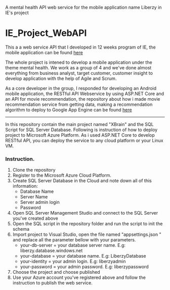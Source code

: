 A mental health API web service for the mobile application name Liberzy in IE's project

# IE_Project_WebAPI

This a a web service API that I developed in 12 weeks program of IE, the mobile application can be found [here](https://github.com/nguyenkien1402/IE_Project_AndroidApp) 

The whole project is intened to develop a mobile application under the theme mental health.
We work as a group of 4 and we've done almost everything from business analyst, target customer, customer insight to develop application with the help of Agile and Scrum. 

As a core developer in the group, I responded for developing an Android mobile application, the RESTful API Webservice by using ASP.NET Core and an API for movie recommendation, the repository about how i made movie recommendation service from getting data, making a recommendation algorithm to deploy to Google App Engine can be found [here](https://github.com/nguyenkien1402/IE_Project_Movie_Recommendation)

------

In this repository contain the main project named "XBrain" and the SQL Script for SQL Server Database.
Following is instruction of how to deploy project to Microsoft Azure Platform. 
As i used ASP.NET Core to develop RESTful API, you can deploy the service to any cloud platform or your Linux VM.

### Instruction.
1. Clone the repository
2. Register to the Microsoft Azure Cloud Platform.
3. Create SQL Server Database in the Cloud and note down all of this information:
    -	Database Name 
    -	Server Name 
    -	Server admin login
    -	Password
4. Open SQL Server Management Studio and connect to the SQL Server you've created above 
5. Open the SQL script in the repository folder and run the script to init the schema
6. Import project to Visual Studio, open the file named "appsettings.json " and replace all the parameter bellow with your parameters.
    -   your-db-server = your database server name. E.g: liberzy.database.windows.net
    -   your-database  = your database name. E.g: LiberzyDatabase
    -   your-identity =  your admin login. E.g: liberzyadmin
    -   your-password =  your admin password. E.g: liberzypassword
7. Choose the project and choose published
8. Use your Azure account you've registered above and follow the instruction to publish the web service.
 

